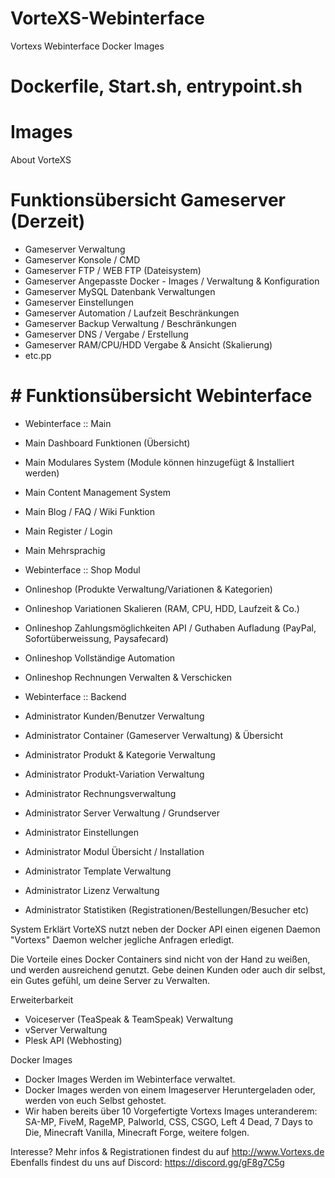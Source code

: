 # VorteXS-Webinterface
Vortexs Webinterface Docker Images

# Dockerfile, Start.sh, entrypoint.sh
# Images

About VorteXS

# Funktionsübersicht Gameserver (Derzeit)
- Gameserver Verwaltung
- Gameserver Konsole / CMD
- Gameserver FTP / WEB FTP (Dateisystem)
- Gameserver Angepasste Docker - Images / Verwaltung & Konfiguration
- Gameserver MySQL Datenbank Verwaltungen
- Gameserver Einstellungen
- Gameserver Automation / Laufzeit Beschränkungen
- Gameserver Backup Verwaltung / Beschränkungen
- Gameserver DNS / Vergabe / Erstellung
- Gameserver RAM/CPU/HDD Vergabe & Ansicht (Skalierung)
- etc.pp

# # Funktionsübersicht Webinterface
- Webinterface :: Main
- Main Dashboard Funktionen (Übersicht)
- Main Modulares System (Module können hinzugefügt & Installiert werden)
- Main Content Management System
- Main Blog / FAQ / Wiki Funktion
- Main Register / Login
- Main Mehrsprachig

- Webinterface :: Shop Modul
- Onlineshop (Produkte Verwaltung/Variationen & Kategorien)
- Onlineshop Variationen Skalieren (RAM, CPU, HDD, Laufzeit & Co.)
- Onlineshop Zahlungsmöglichkeiten API / Guthaben Aufladung (PayPal, Sofortüberweissung, Paysafecard)
- Onlineshop Vollständige Automation
- Onlineshop Rechnungen Verwalten & Verschicken

- Webinterface :: Backend
- Administrator Kunden/Benutzer Verwaltung
- Administrator Container (Gameserver Verwaltung) & Übersicht
- Administrator Produkt & Kategorie Verwaltung
- Administrator Produkt-Variation Verwaltung
- Administrator Rechnungsverwaltung
- Administrator Server Verwaltung / Grundserver
- Administrator Einstellungen
- Administrator Modul Übersicht / Installation
- Administrator Template Verwaltung
- Administrator Lizenz Verwaltung
- Administrator Statistiken (Registrationen/Bestellungen/Besucher etc)


System Erklärt
VorteXS nutzt neben der Docker API einen eigenen Daemon "Vortexs" Daemon welcher jegliche Anfragen erledigt.

Die Vorteile eines Docker Containers sind nicht von der Hand zu weißen, und werden ausreichend genutzt. Gebe deinen Kunden oder auch dir selbst, ein Gutes gefühl, um deine Server zu Verwalten.

Erweiterbarkeit
- Voiceserver (TeaSpeak & TeamSpeak) Verwaltung
- vServer Verwaltung
- Plesk API (Webhosting)

Docker Images
- Docker Images Werden im Webinterface verwaltet.
- Docker Images werden von einem Imageserver Heruntergeladen oder, werden von euch Selbst gehostet.
- Wir haben bereits über 10 Vorgefertigte Vortexs Images unteranderem: SA-MP, FiveM, RageMP, Palworld, CSS, CSGO, Left 4 Dead, 7 Days to Die, Minecraft Vanilla, Minecraft Forge, weitere folgen.

Interesse?
Mehr infos & Registrationen findest du auf http://www.Vortexs.de
Ebenfalls findest du uns auf Discord: https://discord.gg/gF8g7C5g
